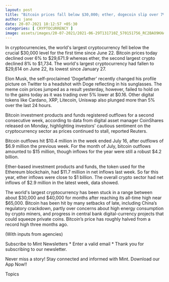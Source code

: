 ```yaml
---
layout: post
title: "Bitcoin prices fall below $30,000; ether, dogecoin slip over 7%. Check latest crypto rates"
author: jane 
date: 20-07-2021 18:12:57 +05:30 
categories: [ CRYPTOCURRENCY ] 
image: assets/images/20-07-2021/2021-06-29T131710Z_570151756_RC2BAO9KHAV2_RTRMADP_3_CRYPTO-CURRENCY_1625540494315_1626746773274.JPG
---
```

In cryptocurrencies, the world's largest cryptocurrency fell below the crucial $30,000 level for the first time since June 22. Bitcoin prices today declined over 6% to $29,671.9 whereas ether, the second largest crypto declined 8% to $1,734. The world's largest cryptocurrency had fallen to $29,614 on June 22, its lowest since January 27.

Elon Musk, the self-proclaimed 'Dogefather' recently changed his profile picture on Twitter to a headshot with Doge reflecting in his sunglasses. The meme coin prices jumped as a result yesterday, however, failed to hold on to the gains today as it was trading over 5% lower at $0.16. Other digital tokens like Cardano, XRP, Litecoin, Uniswap also plunged more than 5% over the last 24 hours.

Bitcoin investment products and funds registered outflows for a second consecutive week, according to data from digital asset manager CoinShares released on Monday, highlighting investors' cautious sentiment on the cryptocurrency sector as prices continued to stall, reported Reuters.

Bitcoin outflows hit $10.4 million in the week ended July 16, after outflows of $6.9 million the previous week. For the month of July, bitcoin outflows amounted to $15 million, though inflows for the year were still a robust $4.2 billion.

Ether-based investment products and funds, the token used for the Ethereum blockchain, had $11.7 million in net inflows last week. So far this year, ether inflows were close to $1 billion. The overall crypto sector had net inflows of $2.9 million in the latest week, data showed.

The world's largest cryptocurrency has been stuck in a range between about $30,000 and $40,000 for months after reaching its all-time high near $65,000. Bitcoin has been hit by many setbacks of late, including China’s regulatory crackdown, partly over concerns about high energy consumption by crypto miners, and progress in central bank digital-currency projects that could squeeze private coins. Bitcoin’s price has roughly halved from a record high three months ago.

(With inputs from agencies)

Subscribe to Mint Newsletters * Enter a valid email * Thank you for subscribing to our newsletter.

Never miss a story! Stay connected and informed with Mint. Download our App Now!!

Topics